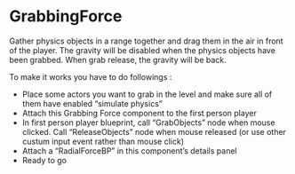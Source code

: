 # GrabbingForce
Gather physics objects in a range together and drag them in the air in front of the player. The gravity will be disabled when the physics objects have been grabbed. When grab release, the gravity will be back.

 To make it works you have to do followings :
- Place some actors you want to grab in the level and make sure all of them have enabled “simulate physics”
- Attach this Grabbing Force component to the first person player
- In first person player blueprint, call “GrabObjects” node when mouse clicked. Call “ReleaseObjects” node when mouse released (or use other custum input event rather than mouse click)
- Attach a “RadialForceBP” in this component’s details panel
- Ready to go
